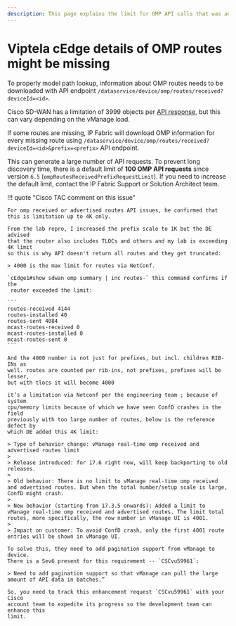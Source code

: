 ```yaml
---
description: This page explains the limit for OMP API calls that was added to prevent long discovery time.
---
```


# Viptela cEdge details of OMP routes might be missing

To properly model path lookup, information about OMP routes needs to be
downloaded with API endpoint
`/dataservice/device/omp/routes/received?deviceId=<id>`.

Cisco SD-WAN has a limitation of 3999 objects per
[API response](https://community.cisco.com/t5/sd-wan-and-cloud-networking/cisco-sd-wan-vmanage-api-omp-route-not-in-omp-received-api/m-p/4919774),
but this can vary depending on the vManage load.

If some routes are missing, IP Fabric will download OMP information for every
missing route using
`/dataservice/device/omp/routes/received?deviceId=<id>&prefix=<prefix>` API
endpoint.

This can generate a large number of API requests. To prevent long discovery
time, there is a default limit of **100 OMP API requests** since version `6.5`
(`ompRoutesReceivedPrefixRequestLimit`). If you need to increase the default
limit, contact the IP Fabric Support or Solution Architect team.

!!! quote "Cisco TAC comment on this issue"

    For omp received or advertised routes API issues, he confirmed that this is limitation up to 4K only.

    From the lab repro, I increased the prefix scale to 1K but the DE advised
    that the router also includes TLOCs and others and my lab is exceeding 4K limit
    so this is why API doesn't return all routes and they get truncated:

    > 4000 is the max limit for routes via NetConf.

    `cEdge1#show sdwan omp summary | inc routes-` this command confirms if the
     router exceeded the limit:

    ```
    routes-received 4144
    routes-installed 40
    routes-sent 4084
    mcast-routes-received 0
    mcast-routes-installed 0
    mcast-routes-sent 0
    ```

    And the 4000 number is not just for prefixes, but incl. children RIB-INs as
    well. routes are counted per rib-ins, not prefixes, prefixes will be lesser,
    but with tlocs it will become 4000

    it’s a limitation via Netconf per the engineering team ; because of system
    cpu/memory limits because of which we have seen ConfD crashes in the field
    previously with too large number of routes, below is the reference defect by
    which DE added this 4K limit:

    > Type of behavior change: vManage real-time omp received and advertised routes limit
    >
    > Release introduced: for 17.6 right now, will keep backporting to old releases.
    >
    > Old behavior: There is no limit to vManage real-time omp received and advertised routes. But when the total number/setup scale is large, ConfD might crash.
    >
    > New behavior (starting from 17.3.5 onwards): Added a limit to vManage real-time omp received and advertised routes. The limit total routes, more specifically, the row number in vManage UI is 4001.
    >
    > Impact on customer: To avoid ConfD crash, only the first 4001 route entries will be shown in vManage UI.

    To solve this, they need to add pagination support from vManage to device.
    There is a Sev6 present for this requirement -- `CSCvu59961`:

    > Need to add pagination support so that vManage can pull the large amount of API data in batches.”

    So, you need to track this enhancement request `CSCvu59961` with your Cisco
    account team to expedite its progress so the development team can enhance this
    limit.
